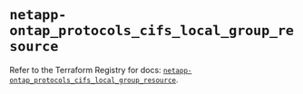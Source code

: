 # `netapp-ontap_protocols_cifs_local_group_resource`

Refer to the Terraform Registry for docs: [`netapp-ontap_protocols_cifs_local_group_resource`](https://registry.terraform.io/providers/netapp/netapp-ontap/2.3.0/docs/resources/protocols_cifs_local_group_resource).
